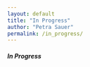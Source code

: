 ```yaml
---
layout: default
title: "In Progress"
author: "Petra Sauer"
permalink: /in_progress/
---
```


##### In Progress
